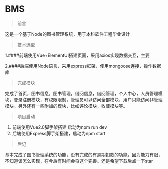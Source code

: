 # BMS

>前言

这是一个基于Node的图书管理系统，用于本科软件工程毕业设计

>技术选型

1.####前端使用Vue+ElementUI搭建页面，采用axios实现数据交互，主要

2.####后端使用Node语言，采用express框架，使用mongoose连接，操作数据库

>完成模块

完成了首页，图书信息，图书管理，借阅信息，借阅管理，个人中心，人员管理模块，登录注册模块，有权限限制，管理员可以访问全部模块，用户只能访问非管理模块。另外还有一些附加的模块，比如评论模块，收藏模块等。

>项目启动

1. 前端使用Vue2.0脚手架搭建 启动为npm run dev
2. 后端使用Express脚手架搭建，启动为npm start

>后记

基本完成了图书管理系统的功能，没有完成的有逾期扣款的功能，因为能力有限，不知道该怎么实现，在今后有时间会将这个完善。还是希望下载后点一下star


